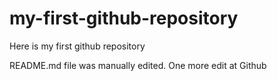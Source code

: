 # my-first-github-repository
Here is my first github repository

README.md file was manually edited. One more edit at Github
